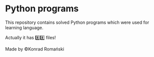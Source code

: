 # Python programs
This repository contains solved Python programs which were used for learning language.

Actually it has :eight::eight: files!

Made by :copyright:Konrad Romański
